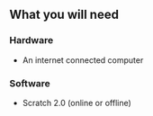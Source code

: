 ## What you will need

### Hardware

- An internet connected computer

### Software

- Scratch 2.0 (online or offline)


